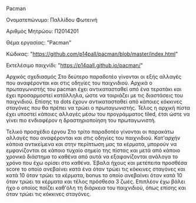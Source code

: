 Pacman

Ονοματεπώνυμο: Παλλίδου Φωτεινή

Αριθμός Μητρώου: Π2014201

Θέμα εργασίας: "Pacman"

Κώδικας: "https://github.com/p14pall/pacman/blob/master/index.html"

Εκτελέσιμο παιχνίδι: "https://p14pall.github.io/pacman/"

Αρχικός σχεδιασμός
Στο δεύτερο παραδοτέο γίνονται οι εξής αλλαγές που αναφέρονται και στις οδηγίες του παιχνιδιού. Αρχικά ο πρωταγωνιστής του pacman έχει αντικατασταθεί από ένα τερατάκι και έχει προσαρμοστεί κατάλληλα, ώστε να ταιριάζει με τις διαστάσεις του παιχνιδιού. Επίσης τα dots έχουν αντικατασταθεί από κάποιες κόκκινες σταγόνες που θα πρέπει να τρώει ο πρωταγωνιστής. Τέλος η αρχική πίστα έχει υποστεί κάποιες αλλαγές μέσω του προγράμματος tiled, έτσι ώστε να γίνει πιο ενδιαφέρον η δραστηριοποίηση του πρωταγωνιστή.

Τελικό προσχέδιο έργου
Στο τρίτο παραδοτέο γίνονται οι παρακάτω αλλαγές που αναφέρονται και στις οδηγίες του παιχνιδιού. Κατ'αρχήν κάποια αντικείμενα και στην περίπτωση μας τα κέρματα, μπορούν να εμφανίζονται σε κάποιο τυχαίο σημείο της πίστας και μετά από κάποιο χρονικό διάστημα το καθένα από αυτά να εξαφανίζονται ανάλογα το χρόνο που έχω ορίσει στο καθένα. Έβαλα ήχους και μετέπειτα προσθέσα score το οποίο ανεβαίνει κατά ένα όταν τρώει τις κόκκινες σταγόνες και κατά 10 όταν τρώει τα κέρματα, bonus το οποίο ανεβαίνει όταν κατά 10 όταν τρώει τα κέρματα και τέλος πρόσθεσα 3 ζωές. Επιπλέον έχω βάλει ήχο ο οποίος παίζει καθ'όλη τη διάρκεια του παιχνιδιού, όπως επίσης και όταν τρώει τις κόκκινες σταγόνες.
